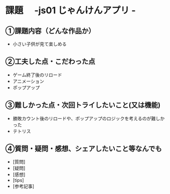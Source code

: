 # 課題　 -js01 じゃんけんアプリ -

## ①課題内容（どんな作品か）
- 小さい子供が見て楽しめる

## ②工夫した点・こだわった点
- ゲーム終了後のリロード
- アニメーション
- ポップアップ

## ③難しかった点・次回トライしたいこと(又は機能)
- 勝敗カウント後のリロードや、ポップアップのロジックを考えるのが難しかった
- テトリス

## ④質問・疑問・感想、シェアしたいこと等なんでも
- [質問]
- [疑問]
- [感想]
- [tips]
- [参考記事]